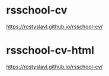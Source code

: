 
# rsschool-cv
https://rostyslavl.github.io/rsschool-cv/

# rsschool-cv-html
https://rostyslavl.github.io/rsschool-cv/
